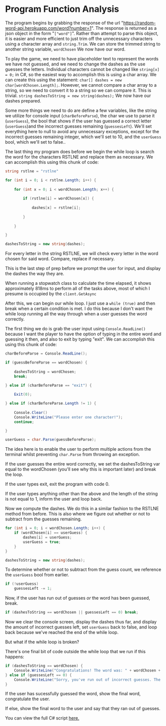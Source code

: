 # Program Function Analysis

The program begins by grabbing the response of the url "https://random-word-api.herokuapp.com/word?number=1". The response is returned as a json object in the form "`["word"]`". Rather than attempt to parse this object, it is easier and more efficient to just trim off the unnecessary characters using a character array and `string.Trim`. We can store the trimmed string to another string variable, `wordChosen` We now have our word.

To play the game, we need to have placeholder text to represent the words we have not guessed, and we need to change the dashes as the use guesses the letters. Individual characters cannot be changed like `string[x] = 0;` in C#, so the easiest way to accomplish this is using a char array. We can create this using the statement: `char[] dashes = new char[wordChosen.Length];`. However, we cannot compare a char array to a string, so we need to convert it to a string so we can compare it. This is trivial. `string dashesToString = new string(dashes);` We now have our dashes prepared.

Some more things we need to do are define a few variables, like the string we utilize for console input (`charBeforeParse`), the char we use to parse it (`userGuess`), the bool that shows if the user has guessed a correct letter (`userGuess`)and the incorrect guesses remaining (`guessesLeft`). We'll set everything here to null to avoid any unnecessary exceptions, except for the incorrect guesses remaining integer, which we'll set to 10, and the `userGuess` bool, which we'll set to false..

The last thing my program does before we begin the while loop is search the word for the characters RSTLNE and replace them as necessary. We can accomplish this using this chunk of code:

```cs
string rstlne = "rstlne"

for (int i = 0; i < rstlne.Length; i++) {
    
    for (int x = 0; i < wordChosen.Length; x++) {
        
        if (rstlne[i] = wordChosen[x]) {
            
            dashes[x] = rstlne[i];
        
        }
    
    }

}

dashesToString = new string(dashes);
```

For every letter in the string RSTLNE, we will check every letter in the word chosen for said word. Compare, replace if necessary.

This is the last step of prep before we prompt the user for input, and display the dashes the way they are.

When running a stopwatch class to calculate the time elapsed, it shows approximately 818ms to perform all of the tasks above, most of which I presume is occupied by the `client.GetAsync`

After this, we can begin our while loop. I just use a `while (true)` and then break when a certain condition is met. I do this because I don't want the while loop running all the way through when a user guesses the word correctly.

The first thing we do is grab the user input using `Console.ReadLine()` because I want the player to have the option of typing in the entire word and guessing it then, and also to exit by typing "exit". We can accomplish this using this chunk of code:

```cs
charBeforeParse = Console.ReadLine();

if (guessBeforeParse == wordChosen) {
    
    dashesToString = wordChosen;
    break;

} else if (charBeforeParse == "exit") {
    
    Exit(0);

} else if (charBeforeParse.Length != 1) {
    
    Console.Clear()
    Console.WriteLine("Please enter one character!");
    continue;

}

userGuess = char.Parse(guessBeforeParse);
```

The idea here is to enable the user to perform multiple actions from the terminal whilst preventing `char.Parse` from throwing an exception.

If the user guesses the entire word correctly, we set the dashesToString var equal to the wordChosen (you'll see why this is important later) and break the loop.

If the user types exit, exit the program with code 0.

If the user types anything other than the above and the length of the string is not equal to 1, inform the user and loop back.

Now we compute the dashes. We do this in a similar fashion to the RSTLNE method from before. This is also where we figure out whether or not to subtract from the guesses remaining.

```cs
for (int i = 0; i < wordChosen.Length; i++) {
    if (wordChosen[i] == userGuess) {
        dashes[i] = userGuess;
        userGuess = true;
    }
}

dashesToString = new string(dashes);
```

To determine whether or not to subtract from the guess count, we reference the `userGuess` bool from earlier.
```cs
if (!userGuess) 
    guessesLeft -= 1;
```

Now, if the user has run out of guesses *or* the word has been guessed, break.
```cs
if (dashesToString == wordChosen || guessesLeft == 0) break;
```

Now we clear the console screen, display the dashes thus far, and display the amount of incorrect guesses left, set `userGuess` back to false, and loop back because we've reached the end of the while loop.

But what if the while loop is broken?

There's one final bit of code outside the while loop that we run if this happens:

```cs
if (dashesToString == wordChosen) {
	Console.WriteLine("Congratulations! The word was: " + wordChosen + ". You had " + guessesLeft + " incorrect guesses left.\n\nPress any key to exit.");
} else if (guessesLeft == 0) {
	Console.WriteLine("Sorry, you've run out of incorrect guesses. The word was: " + wordChosen + ".\n\nPress any key to exit.");
}
```

If the user has sucessfully guessed the word, show the final word, congratulate the user.

If else, show the final word to the user and say that they ran out of guesses.

You can view the full C# script [here.](https://github.com/chris-thorpe3db/hangman-redone/blob/main/main.cs)